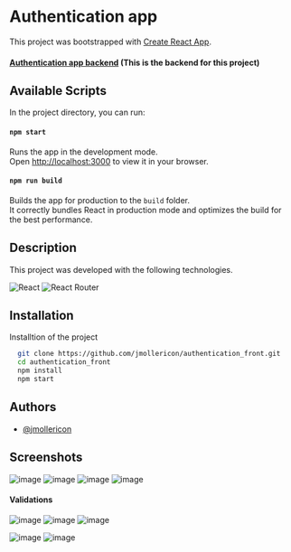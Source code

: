 # Authentication app

This project was bootstrapped with [Create React App](https://github.com/facebook/create-react-app).

#### [Authentication app backend](https://github.com/jmollericon/authentication_back) (This is the backend for this project)
## Available Scripts

In the project directory, you can run:

#### `npm start`

Runs the app in the development mode.\
Open [http://localhost:3000](http://localhost:3000) to view it in your browser.

#### `npm run build`

Builds the app for production to the `build` folder.\
It correctly bundles React in production mode and optimizes the build for the best performance.

## Description

This project was developed with the following technologies.

![React](https://img.shields.io/badge/react-%2320232a.svg?style=for-the-badge&logo=react&logoColor=%2361DAFB)
![React Router](https://img.shields.io/badge/React_Router-CA4245?style=for-the-badge&logo=react-router&logoColor=white)

## Installation

Installtion of the project

```bash
  git clone https://github.com/jmollericon/authentication_front.git
  cd authentication_front
  npm install
  npm start
```

## Authors

- [@jmollericon](https://www.github.com/jmollericon)

## Screenshots
![image](https://user-images.githubusercontent.com/61030255/168107225-01e881d5-ca9d-46c4-9c0d-baa643653cfe.png)
![image](https://user-images.githubusercontent.com/61030255/168107259-39f90cd6-cfa4-47e2-b769-2c8d6373a108.png)
![image](https://user-images.githubusercontent.com/61030255/168107287-24290bcb-1cc4-478d-b43a-d61674016c00.png)
![image](https://user-images.githubusercontent.com/61030255/168107328-5a68ffc8-9480-4657-9064-84fe34015148.png)

#### Validations
![image](https://user-images.githubusercontent.com/61030255/168107507-a358be05-2492-460b-8c3c-0367c0e85dc4.png)
![image](https://user-images.githubusercontent.com/61030255/168107647-882a66fe-ae72-4032-b377-e532bf80339e.png)
![image](https://user-images.githubusercontent.com/61030255/168107691-bab316f0-71cc-4b77-ad3c-18ddbb106203.png)

![image](https://user-images.githubusercontent.com/61030255/168107773-dd0c166c-2c19-448a-83ef-0f353ac79cdf.png)
![image](https://user-images.githubusercontent.com/61030255/168107803-1275b1db-567c-41ce-9f50-afc357c30aa4.png)
